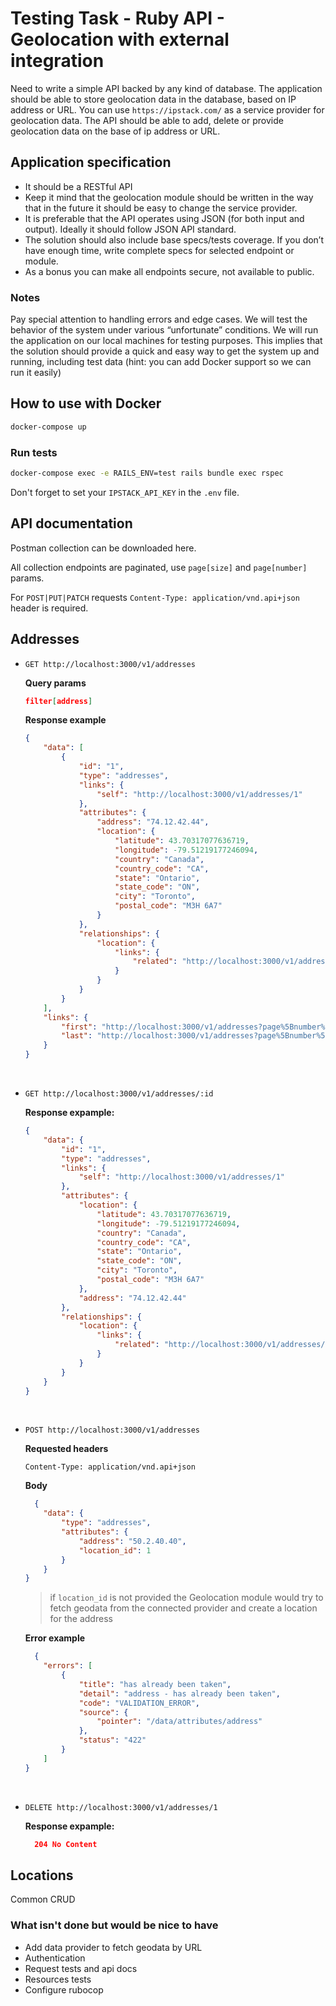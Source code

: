 # Testing Task - Ruby API - Geolocation with external integration

Need to write a simple API backed by any kind of database. The application should be able to store geolocation data in the database, based on IP address or URL. You can use `https://ipstack.com/` as a service provider for geolocation data. The API should be able to add, delete or provide geolocation data on the base of ip address or URL.

## Application specification

- It should be a RESTful API
- Keep it mind that the geolocation module should be written in the way that in the future it should be easy to change the service provider.
- It is preferable that the API operates using JSON (for both input and output). Ideally it should follow JSON API standard.
- The solution should also include base specs/tests coverage. If you don’t have enough time, write complete specs for selected endpoint or module.
- As a bonus you can make all endpoints secure, not available to public.

### Notes

Pay special attention to handling errors and edge cases. We will test the behavior of the system under various “unfortunate” conditions.
We will run the application on our local machines for testing purposes. This implies that the solution should provide a quick and easy way to get the system up and running, including test data (hint: you can add Docker support so we can run it easily)

## How to use with Docker

```sh
docker-compose up
```

### Run tests

```sh
docker-compose exec -e RAILS_ENV=test rails bundle exec rspec
```

Don't forget to set your `IPSTACK_API_KEY` in the `.env` file.

## API documentation

Postman collection can be downloaded here.

All collection endpoints are paginated, use `page[size]` and `page[number]` params.

For `POST|PUT|PATCH` requests `Content-Type: application/vnd.api+json` header is required.

## Addresses

- `GET http://localhost:3000/v1/addresses`

  **Query params**

  ```json
  filter[address]
  ```

  **Response example**

  ```json
  {
      "data": [
          {
              "id": "1",
              "type": "addresses",
              "links": {
                  "self": "http://localhost:3000/v1/addresses/1"
              },
              "attributes": {
                  "address": "74.12.42.44",
                  "location": {
                      "latitude": 43.70317077636719,
                      "longitude": -79.51219177246094,
                      "country": "Canada",
                      "country_code": "CA",
                      "state": "Ontario",
                      "state_code": "ON",
                      "city": "Toronto",
                      "postal_code": "M3H 6A7"
                  }
              },
              "relationships": {
                  "location": {
                      "links": {
                          "related": "http://localhost:3000/v1/addresses/1/location"
                      }
                  }
              }
          }
      ],
      "links": {
          "first": "http://localhost:3000/v1/addresses?page%5Bnumber%5D=1&page%5Bsize%5D=10",
          "last": "http://localhost:3000/v1/addresses?page%5Bnumber%5D=1&page%5Bsize%5D=10"
      }
  }
  ```

<br>

- `GET http://localhost:3000/v1/addresses/:id`

  **Response expample:**

  ```json
  {
      "data": {
          "id": "1",
          "type": "addresses",
          "links": {
              "self": "http://localhost:3000/v1/addresses/1"
          },
          "attributes": {
              "location": {
                  "latitude": 43.70317077636719,
                  "longitude": -79.51219177246094,
                  "country": "Canada",
                  "country_code": "CA",
                  "state": "Ontario",
                  "state_code": "ON",
                  "city": "Toronto",
                  "postal_code": "M3H 6A7"
              },
              "address": "74.12.42.44"
          },
          "relationships": {
              "location": {
                  "links": {
                      "related": "http://localhost:3000/v1/addresses/1/location"
                  }
              }
          }
      }
  }
  ```

<br>

- `POST http://localhost:3000/v1/addresses`

  **Requested headers**

  `Content-Type: application/vnd.api+json`

  **Body**

  ```json
    {
      "data": {
          "type": "addresses",
          "attributes": {
              "address": "50.2.40.40",
              "location_id": 1
          }
      }
  }
  ```

  > if `location_id` is not provided the Geolocation module would try to fetch geodata
  > from the connected provider and create a location for the address

  **Error example**

  ```json
    {
      "errors": [
          {
              "title": "has already been taken",
              "detail": "address - has already been taken",
              "code": "VALIDATION_ERROR",
              "source": {
                  "pointer": "/data/attributes/address"
              },
              "status": "422"
          }
      ]
  }
  ```

<br>

- `DELETE http://localhost:3000/v1/addresses/1`

  **Response expample:**

  ```json
    204 No Content
  ```

## Locations

Common CRUD

### What isn't done but would be nice to have

- Add data provider to fetch geodata by URL
- Authentication
- Request tests and api docs
- Resources tests
- Configure rubocop
